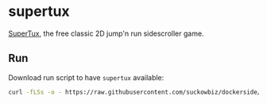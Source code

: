 # supertux

[SuperTux](https://supertuxproject.org/), the free classic 2D jump'n run sidescroller game.

## Run

Download run script to have `supertux` available:

```bash
curl -fLSs -o - https://raw.githubusercontent.com/suckowbiz/dockerside/master/supertux/supertux > /var/tmp/supertux && sudo mv /var/tmp/supertux /usr/local/bin/ && sudo chmod +x /usr/local/bin/supertux
```